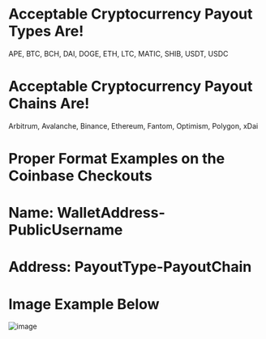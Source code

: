 # Acceptable Cryptocurrency Payout Types Are!
APE, BTC, BCH, DAI, DOGE, ETH, LTC, MATIC, SHIB, USDT, USDC

# Acceptable Cryptocurrency Payout Chains Are!
Arbitrum, Avalanche, Binance, Ethereum, Fantom, Optimism, Polygon, xDai

# Proper Format Examples on the Coinbase Checkouts
# Name: WalletAddress-PublicUsername
# Address: PayoutType-PayoutChain
# Image Example Below 
![image](https://user-images.githubusercontent.com/8825800/205461359-df6b33ab-9302-4ab2-aab2-7d009e553594.png)
